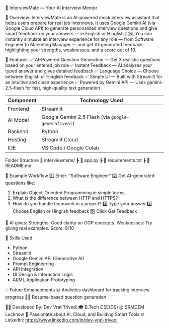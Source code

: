 🎯 InterviewMate — Your AI Interview Mentor

🧠 Overview:
InterviewMate is an AI-powered mock interview assistant that helps users prepare for real job interviews.
It uses Google Gemini AI (via Google Cloud API) to generate personalized interview questions and give smart feedback on your answers — in English or Hinglish 🇮🇳.
You can instantly simulate an interview experience for any role — from Software Engineer to Marketing Manager — and get AI-generated feedback highlighting your strengths, weaknesses, and a score out of 10.

🚀 Features:
✅ AI-Powered Question Generation — Get 3 realistic questions based on your entered job role
✅ Instant Feedback — AI analyzes your typed answer and gives detailed feedback
✅ Language Choice — Choose between English or Hinglish feedback
✅ Simple UI — Built with Streamlit for an intuitive and clean experience
✅ Powered by Gemini API — Uses gemini-2.5-flash for fast, high-quality text generation

| Component | Technology Used                                     |
| --------- | --------------------------------------------------- |
| Frontend  | Streamlit                                           |
| AI Model  | Google Gemini 2.5 Flash (via `google-generativeai`) |
| Backend   | Python                                              |
| Hosting   | Streamlit Cloud                                     |
| IDE       | VS Code / Google Colab                              |


Folder Structure
📁 interviewmate/
 ┣ 📜 app.py
 ┣ 📜 requirements.txt
 ┣ 📜 README.md



 🏁 Example Workflow
1️⃣ Enter: “Software Engineer”
2️⃣ Get AI-generated questions like:
1. Explain Object-Oriented Programming in simple terms.
2. What is the difference between HTTP and HTTPS?
3. How do you handle teamwork in a project?
3️⃣ Type your answer
4️⃣ Choose English or Hinglish feedback
5️⃣ Click Get Feedback

💬 AI gives:
Strengths: Good clarity on OOP concepts.
Weaknesses: Try giving real examples.
Score: 8/10

🧠 Skills Used
* Python
* Streamlit
* Google Gemini API (Generative AI)
* Prompt Engineering
* API Integration
* UI Design & Interaction Logic
* AI/ML Application Prototyping
  
💡 Future Enhancements
📊 Analytics dashboard for tracking interview progress
🧑‍💻 Resume-based question generation





👨‍💻 Developed By:
Dev Vrat Trivedi
🎓 B.Tech CSE(DS) @ SRMCEM Lucknow
💬 Passionate about AI, Cloud, and Building Smart Tools
🌐 LinkedIn: https://www.linkedin.com/in/dev-vrat-trivedi

